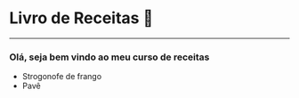 # Livro de Receitas :fork_and_knife:
***
### Olá, seja bem vindo ao meu curso de receitas
* Strogonofe de frango
* Pavê
